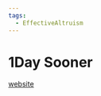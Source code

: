 ```yaml
---
tags:
  - EffectiveAltruism
---
```

# 1Day Sooner

[website](https://www.1daysooner.org/finances-transparency/)


